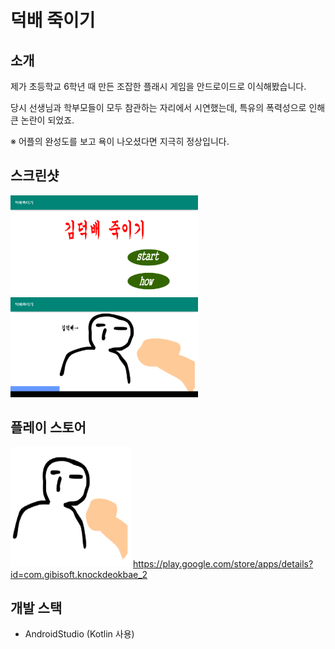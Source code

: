 # 덕배 죽이기

## 소개
제가 초등학교 6학년 때 만든 조잡한 플래시 게임을 안드로이드로 이식해봤습니다.

당시 선생님과 학부모들이 모두 참관하는 자리에서 시연했는데, 특유의 폭력성으로 인해 큰 논란이 되었죠.

※ 어플의 완성도를 보고 욕이 나오셨다면 지극히 정상입니다.

## 스크린샷
<img src="/readme/1.png" width="300px" height="160px" style="display:inline" />           <img src="/readme/2.png" width="300px" height="160px" style="display:inline" />

## 플레이 스토어
<img src="/readme/icon.png" style="display:inline" /> <https://play.google.com/store/apps/details?id=com.gibisoft.knockdeokbae_2>

## 개발 스택
- AndroidStudio (Kotlin 사용)
